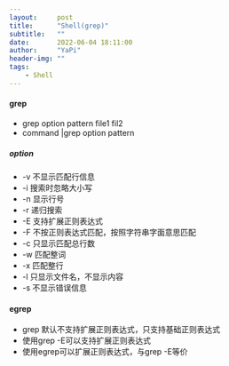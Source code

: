 ```yaml
---
layout:     post
title:      "Shell(grep)"
subtitle:   ""
date:       2022-06-04 18:11:00
author:     "YaPi"
header-img: ""
tags:
    - Shell
---
```


#### grep

- grep option pattern file1 fil2
- command |grep option pattern

##### option
- -v 不显示匹配行信息
- -i 搜索时忽略大小写
- -n 显示行号
- -r 递归搜索
- -E 支持扩展正则表达式
- -F 不按正则表达式匹配，按照字符串字面意思匹配
- -c 只显示匹配总行数
- -w 匹配整词
- -x 匹配整行
- -l 只显示文件名，不显示内容
- -s 不显示错误信息

#### egrep
- grep 默认不支持扩展正则表达式，只支持基础正则表达式
- 使用grep -E可以支持扩展正则表达式
- 使用egrep可以扩展正则表达式，与grep -E等价